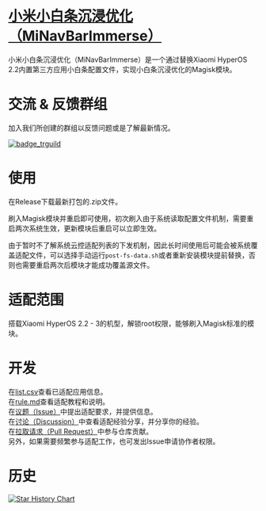 # [小米小白条沉浸优化（MiNavBarImmerse）](https://ianzb.github.io/project/MiNavBarImmerse.html)

小米小白条沉浸优化（MiNavBarImmerse）是一个通过替换Xiaomi HyperOS 2.2内置第三方应用小白条配置文件，实现小白条沉浸优化的Magisk模块。

# 交流 & 反馈群组
加入我们所创建的群组以反馈问题或是了解最新情况。

[![badge_trguild]][trguild_url]

# 使用

在Release下载最新打包的.zip文件。

刷入Magisk模块并重启即可使用，初次刷入由于系统读取配置文件机制，需要重启两次系统生效，更新模块后重启可以立即生效。

由于暂时不了解系统云控适配列表的下发机制，因此长时间使用后可能会被系统覆盖适配文件，可以选择手动运行`post-fs-data.sh`或者重新安装模块提前替换，否则也需要重启两次后模块才能成功覆盖源文件。

# 适配范围

搭载Xiaomi HyperOS 2.2 - 3的机型，解锁root权限，能够刷入Magisk标准的模块。

# 开发

在[list.csv](list.csv)查看已适配应用信息。  
在[rule.md](rule.md)查看适配教程和说明。  
在[议题（Issue）](https://github.com/Ianzb/MiNavBarImmerse/issues)中提出适配要求，并提供信息。  
在[讨论（Discussion）](https://github.com/Ianzb/MiNavBarImmerse/discussions)中查看适配经验分享，并分享你的经验。  
在[拉取请求（Pull Request）](https://github.com/Ianzb/MiNavBarImmerse/pulls)中参与仓库贡献。  
另外，如果需要频繁参与适配工作，也可发出Issue申请协作者权限。

# 历史

[![Star History Chart](https://api.star-history.com/svg?repos=Ianzb/MiNavBarImmerse&type=Date)](https://www.star-history.com/#Ianzb/MiNavBarImmerse&Date)




[trguild_url]: https://t.me/MiNavBarImmerse

[badge_trguild]: https://img.shields.io/badge/TG-频道-4991D3?style=for-the-badge&logo=telegram